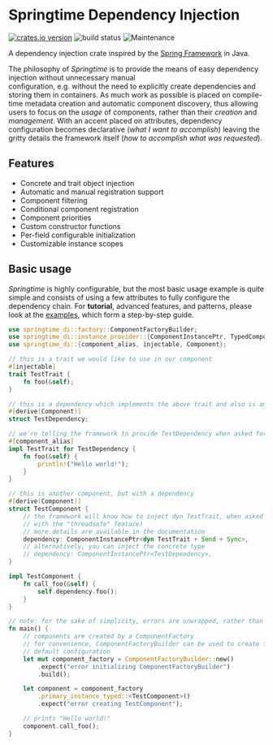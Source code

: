 # Springtime Dependency Injection

[![crates.io version](https://img.shields.io/crates/v/springtime-di.svg)](https://crates.io/crates/springtime-di) 
![build status](https://github.com/krojew/springtime/actions/workflows/rust.yml/badge.svg) 
![Maintenance](https://img.shields.io/maintenance/yes/2023)

A dependency injection crate inspired by the [Spring Framework](https://spring.io/) in Java.

The philosophy of *Springtime* is to provide the means of easy dependency injection without unnecessary manual  
configuration, e.g. without the need to explicitly create dependencies and  storing them in containers. As much work
as possible is placed on compile-time metadata creation  and automatic component discovery, thus allowing users to focus 
on the _usage_ of components, rather than their _creation_ and _management_. With an accent placed on attributes, 
dependency configuration becomes declarative (_what I want to accomplish_) leaving the gritty details the framework
itself (_how to accomplish what was requested_).

## Features

* Concrete and trait object injection
* Automatic and manual registration support
* Component filtering
* Conditional component registration
* Component priorities
* Custom constructor functions
* Per-field configurable initialization
* Customizable instance scopes

## Basic usage

*Springtime* is highly configurable, but the most basic usage example is quite simple and consists of using a few
attributes to fully configure the dependency chain. For **tutorial**, advanced features, and patterns, please look at
the [examples](https://github.com/krojew/springtime/tree/master/springtime-di/examples), which form a step-by-step 
guide.

```rust
use springtime_di::factory::ComponentFactoryBuilder;
use springtime_di::instance_provider::{ComponentInstancePtr, TypedComponentInstanceProvider};
use springtime_di::{component_alias, injectable, Component};

// this is a trait we would like to use in our component
#[injectable]
trait TestTrait {
    fn foo(&self);
}

// this is a dependency which implements the above trait and also is an injectable component
#[derive(Component)]
struct TestDependency;

// we're telling the framework to provide TestDependency when asked for dyn TestTrait
#[component_alias]
impl TestTrait for TestDependency {
    fn foo(&self) {
        println!("Hello world!");
    }
}

// this is another component, but with a dependency
#[derive(Component)]
struct TestComponent {
    // the framework will know how to inject dyn TestTrait, when asked for TestComponent (Send + Sync are only needed
    // with the "threadsafe" feature)
    // more details are available in the documentation
    dependency: ComponentInstancePtr<dyn TestTrait + Send + Sync>,
    // alternatively, you can inject the concrete type
    // dependency: ComponentInstancePtr<TestDependency>,
}

impl TestComponent {
    fn call_foo(&self) {
        self.dependency.foo();
    }
}

// note: for the sake of simplicity, errors are unwrapped, rather than gracefully handled
fn main() {
    // components are created by a ComponentFactory
    // for convenience, ComponentFactoryBuilder can be used to create the factory with a reasonable
    // default configuration
    let mut component_factory = ComponentFactoryBuilder::new()
        .expect("error initializing ComponentFactoryBuilder")
        .build();

    let component = component_factory
        .primary_instance_typed::<TestComponent>()
        .expect("error creating TestComponent");

    // prints "Hello world!"
    component.call_foo();
}

```
